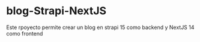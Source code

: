 # blog-Strapi-NextJS
Este rpoyecto permite crear un blog en strapi 15 como backend y NextJS 14 como frontend
